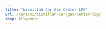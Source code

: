 ```yaml
---
title: "bismillah Car Gas Center LPG"
url: /karachi/bismillah-car-gas-center-lpg/
shop: Allgemein
---
```


